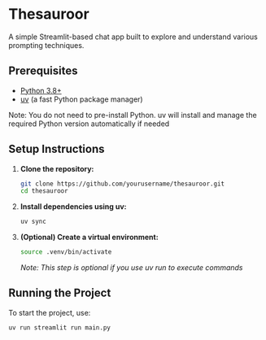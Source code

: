 # Thesauroor

A simple Streamlit-based chat app built to explore and understand various
prompting techniques.

## Prerequisites

- [Python 3.8+](https://www.python.org/downloads/)
- [uv](https://github.com/astral-sh/uv) (a fast Python package manager)

Note: You do not need to pre-install Python. uv will install and manage the
required Python version automatically if needed

## Setup Instructions

1. **Clone the repository:**

   ```bash
   git clone https://github.com/yourusername/thesauroor.git
   cd thesauroor
   ```

2. **Install dependencies using uv:**

   ```bash
   uv sync
   ```

3. **(Optional) Create a virtual environment:**

   ```bash
   source .venv/bin/activate
   ```

   _Note: This step is optional if you use uv run to execute commands_

## Running the Project

To start the project, use:

```bash
uv run streamlit run main.py
```
